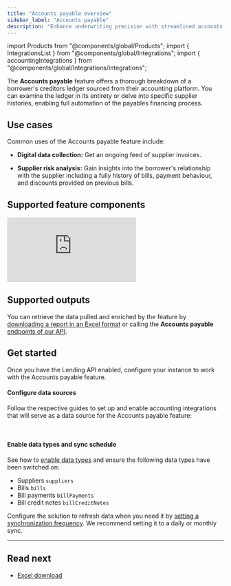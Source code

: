```yaml
---
title: "Accounts payable overview"
sidebar_label: "Accounts payable"
description: "Enhance underwriting precision with streamlined accounts payable insights"
---
```


import Products from "@components/global/Products";
import { IntegrationsList } from "@components/global/Integrations";
import { accountingIntegrations } from "@components/global/Integrations/integrations";

The **Accounts payable** feature offers a thorough breakdown of a borrower's creditors ledger sourced from their accounting platform. You can examine the ledger in its entirety or delve into specific supplier histories, enabling full automation of the payables financing process.

## Use cases

Common uses of the Accounts payable feature include:

- **Digital data collection:** Get an ongoing feed of supplier invoices.

- **Supplier risk analysis:** Gain insights into the borrower's relationship with the supplier including a fully history of bills, payment behaviour, and discounts provided on previous bills. 

## Supported feature components

<iframe
  src="https://docs.google.com/spreadsheets/d/e/2PACX-1vQXnkKj3esBrzpD--pKV_tVTfTHxDPpxz8BBFe2SjcNt6kB2-qcTFDxEye3kxHWu91mYRzLoCjYfpHH/pubhtml?gid=1075181493&amp;single=true&amp;widget=true&amp;headers=false"
  frameborder="0"
  style={{ top: 0, left: 0, width: "100%", height: "300px" }}
></iframe>

## Supported outputs

You can retrieve the data pulled and enriched by the feature by [downloading a report in an Excel format](/lending/features/excel-download-overview) or calling the **Accounts payable** [endpoints of our API](/lending-api#/).

## Get started

Once you have the Lending API enabled, configure your instance to work with the Accounts payable feature. 

#### Configure data sources

Follow the respective guides to set up and enable accounting integrations that will serve as a data source for the Accounts payable feature:

<br />

<IntegrationsList integrations={accountingIntegrations} />

#### Enable data types and sync schedule

See how to [enable data types](/core-concepts/data-type-settings#override-the-default-sync-settings) and ensure the following data types have been switched on:

- Suppliers `suppliers`
- Bills `bills`
- Bill payments `billPayments`
- Bill credit notes `billCreditNotes`

Configure the solution to refresh data when you need it by [setting a synchronization frequency](/core-concepts/data-type-settings#choose-a-synchronization-frequency). We recommend setting it to a daily or monthly sync.

---

## Read next
- [Excel download](/lending/features/excel-download-overview)